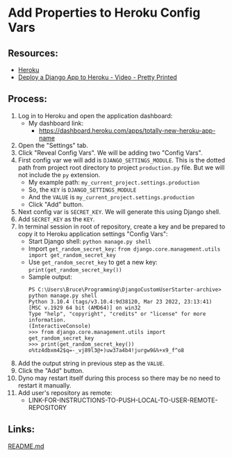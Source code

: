 # Add Properties to Heroku Config Vars

## Resources:
* [Heroku](https://www.heroku.com/)
* [Deploy a Django App to Heroku - Video - Pretty Printed](https://www.youtube.com/watch?v=GMbVzl_aLxM)

## Process:
1. Log in to Heroku and open the application dashboard:
    * My dashboard link:
        * https://dashboard.heroku.com/apps/totally-new-heroku-app-name
1. Open the "Settings" tab.
1. Click "Reveal Config Vars". We will be adding two "Config Vars".
1. First config var we will add is `DJANGO_SETTINGS_MODULE`. This is the dotted path from project root directory to project `production.py` file. But we will not include the `py` extension.
    * My example path:
    `my_current_project.settings.production`
    * So, the `KEY` is `DJANGO_SETTINGS_MODULE`
    * And the `VALUE` is `my_current_project.settings.production`
    * Click "Add" button.
1. Next config var is `SECRET_KEY`. We will generate this using Django shell.
1. Add `SECRET_KEY` as the `KEY`.
1. In terminal session in root of repository, create a key and be prepared to copy it to Heroku application settings "Config Vars":
    * Start Django shell:
    `python manage.py shell`
    * Import `get_random_secret_key`:
    `from django.core.management.utils import get_random_secret_key`
    * Use `get_random_secret_key` to get a new key:
    `print(get_random_secret_key())`
    * Sample output:
        ```
        PS C:\Users\Bruce\Programming\DjangoCustomUserStarter-archive> python manage.py shell
        Python 3.10.4 (tags/v3.10.4:9d38120, Mar 23 2022, 23:13:41) [MSC v.1929 64 bit (AMD64)] on win32
        Type "help", "copyright", "credits" or "license" for more information.
        (InteractiveConsole)
        >>> from django.core.management.utils import get_random_secret_key
        >>> print(get_random_secret_key())
        o%tz4dbxm42$q=-_vj89l3@+)uw37a4b4!jurgw9&%+x9_f^o8
        ```
1. Add the output string in previous step as the `VALUE`.
1. Click the "Add" button.
1. Dyno may restart itself during this process so there may be no need to restart it manually.
1. Add user's repository as remote:
    * LINK-FOR-INSTRUCTIONS-TO-PUSH-LOCAL-TO-USER-REMOTE-REPOSITORY


## Links:
[README.md](../README.md)